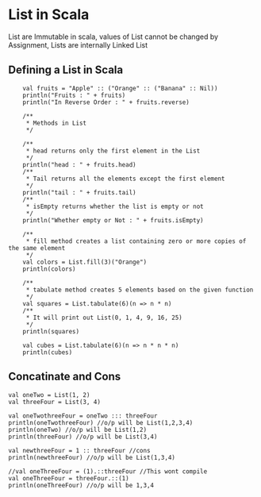 # List in Scala

List are Immutable in scala, values of List cannot be changed by Assignment, Lists are internally Linked List

## Defining a List in Scala

		val fruits = "Apple" :: ("Orange" :: ("Banana" :: Nil))
		println("Fruits : " + fruits)
		println("In Reverse Order : " + fruits.reverse)
		
		/**
		 * Methods in List
		 */
		
		/**
		 * head returns only the first element in the List
		 */
		println("head : " + fruits.head)
		/**
		 * Tail returns all the elements except the first element
		 */
		println("tail : " + fruits.tail)
		/**
		 * isEmpty returns whether the list is empty or not
		 */
		println("Whether empty or Not : " + fruits.isEmpty)
		
		/**
		 * fill method creates a list containing zero or more copies of the same element
		 */
		val colors = List.fill(3)("Orange")
		println(colors)
		
		/**
		 * tabulate method creates 5 elements based on the given function
		 */
		val squares = List.tabulate(6)(n => n * n)
		/**
		 * It will print out List(0, 1, 4, 9, 16, 25)
		 */
		println(squares)
		
		val cubes = List.tabulate(6)(n => n * n * n)
		println(cubes)

## Concatinate and Cons

	val oneTwo = List(1, 2)
    val threeFour = List(3, 4)

    val oneTwothreeFour = oneTwo ::: threeFour
    println(oneTwothreeFour) //o/p will be List(1,2,3,4)
    println(oneTwo) //o/p will be List(1,2)
    println(threeFour) //o/p will be List(3,4)

    val newthreeFour = 1 :: threeFour //cons 
    println(newthreeFour) //o/p will be List(1,3,4)

    //val oneThreeFour = (1).::threeFour //This wont compile
    val oneThreeFour = threeFour.::(1) 
    println(oneThreeFour) //o/p will be 1,3,4
    
    